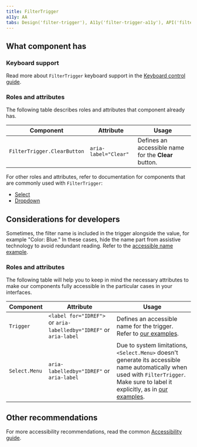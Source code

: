 ```yaml
---
title: FilterTrigger
a11y: AA
tabs: Design('filter-trigger'), A11y('filter-trigger-a11y'), API('filter-trigger-api'), Example('filter-trigger-code'), Changelog('filter-trigger-changelog')
---
```


## What component has

### Keyboard support

Read more about `FilterTrigger` keyboard support in the [Keyboard control guide](/core-principles/a11y/a11y-keyboard#any-other-controls-filtertrigger-pills-tabline-etc).

### Roles and attributes

The following table describes roles and attributes that component already has.

| Component                   | Attribute            | Usage                                                                                                             |
| --------------------------- | -------------------- | ----------------------------------------------------------------------------------------------------------------- |
| `FilterTrigger.ClearButton` | `aria-label="Clear"` | Defines an accessible name for the **Clear** button. |

For other roles and attributes, refer to documentation for components that are commonly used with `FilterTrigger`:

* [Select](../select/select-a11y.md)
* [Dropdown](../dropdown/dropdown-a11y.md)

## Considerations for developers

Sometimes, the filter name is included in the trigger alongside the value, for example "Color: Blue." In these cases, hide the name part from assistive technology to avoid redundant reading. Refer to the [accessible name example](./filter-trigger-code.md#accessible-name).

### Roles and attributes

The following table will help you to keep in mind the necessary attributes to make our components fully accessible in the particular cases in your interfaces.

| Component       | Attribute                                                  | Usage                                                        |
| --------------- | ---------------------------------------------------------- | ------------------------------------------------------------ |
| `Trigger`       | `<label for="IDREF">` or `aria-labelledby="IDREF"` or `aria-label` | Defines an accessible name for the trigger. Refer to [our examples](filter-trigger-code.md). |
| `Select.Menu`   | `aria-labelledby="IDREF"` or `aria-label`                          | Due to system limitations, `<Select.Menu>` doesn't generate its accessible name automatically when used with `FilterTrigger`. Make sure to label it explicitly, as in [our examples](./filter-trigger-code.md). |

## Other recommendations

For more accessibility recommendations, read the common [Accessibility guide](/core-principles/a11y/a11y).

<!--@include: ./filter-trigger-a11y-report.md-->
